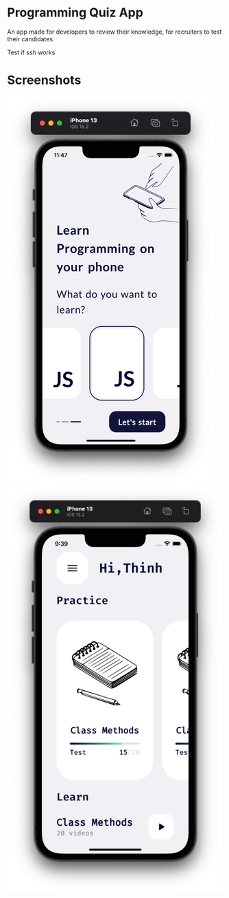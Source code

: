 # Programming Quiz App

An app made for developers to review their knowledge, for recruiters to test their candidates

Test if ssh works


# Screenshots

<img src="screenshots/welcome_screen.png">

<img src="screenshots/home_screen.png">